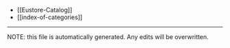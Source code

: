* [[Eustore-Catalog]]
* [[index-of-categories]]

*****
NOTE: this file is automatically generated. Any edits will be overwritten.

